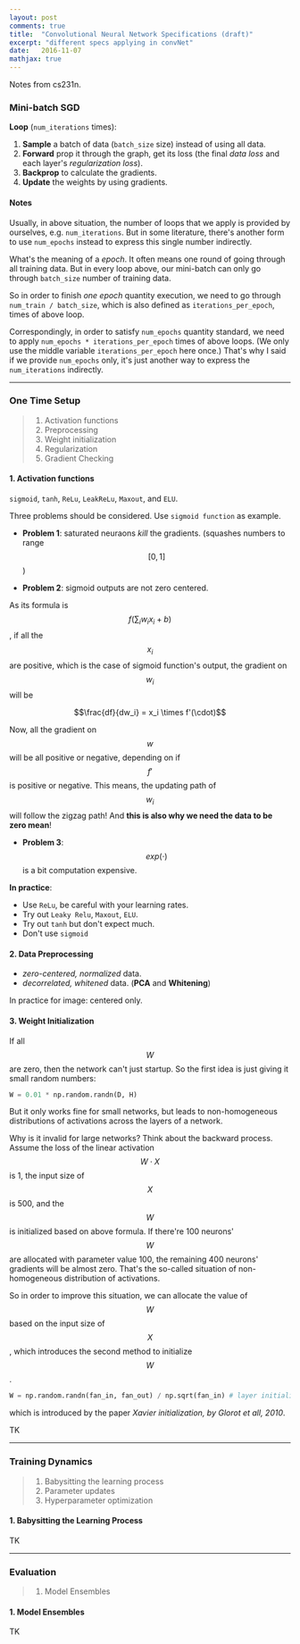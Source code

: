 ```yaml
---
layout: post
comments: true
title:  "Convolutional Neural Network Specifications (draft)"
excerpt: "different specs applying in convNet"
date:   2016-11-07
mathjax: true
---
```


Notes from cs231n.

### Mini-batch SGD

**Loop** (`num_iterations` times):

1. **Sample** a batch of data (`batch_size` size) instead of using all data.
2. **Forward** prop it through the graph, get its loss (the final *data loss* and each layer's *regularization loss*).
3. **Backprop** to calculate the gradients.
4. **Update** the weights by using gradients.

#### Notes

Usually, in above situation, the number of loops that we apply is provided by ourselves, e.g. `num_iterations`. But in some literature, there's another form to use `num_epochs` instead to express this single number indirectly.

What's the meaning of a *epoch*. It often means one round of going through all training data. But in every loop above, our mini-batch can only go through `batch_size` number of training data.

So in order to finish *one epoch* quantity execution, we need to go through `num_train / batch_size`, which is also defined as `iterations_per_epoch`, times of above loop.

Correspondingly, in order to satisfy `num_epochs` quantity standard, we need to apply `num_epochs * iterations_per_epoch` times of above loops. (We only use the middle variable `iterations_per_epoch` here once.) That's why I said if we provide `num_epochs` only, it's just another way to express the `num_iterations` indirectly.

---

### One Time Setup

> 1. Activation functions
> 2. Preprocessing
> 3. Weight initialization
> 4. Regularization
> 5. Gradient Checking


#### 1. Activation functions

`sigmoid`, `tanh`, `ReLu`, `LeakReLu`, `Maxout`, and `ELU`.

Three problems should be considered. Use `sigmoid function` as example.

- **Problem 1**: saturated neuraons *kill* the gradients. (squashes numbers to range $$[0, 1]$$)

- **Problem 2**: sigmoid outputs are not zero centered.

As its formula is $$f(\sum_i w_ix_i + b)$$, if all the $$x_i$$ are positive, which is the case of sigmoid function's output, the gradient on $$w_i$$ will be

$$\frac{df}{dw_i} = x_i \times f'(\cdot)$$

Now, all the gradient on $$w$$ will be all positive or negative, depending on if $$f'$$ is positive or negative. This means, the updating path of $$w_i$$ will follow the zigzag path! And **this is also why we need the data to be zero mean**!

- **Problem 3**: $$exp(\cdot)$$ is a bit computation expensive.

**In practice**:

- Use `ReLu`, be careful with your learning rates.
- Try out `Leaky Relu`, `Maxout`, `ELU`.
- Try out `tanh` but don't expect much.
- Don't use `sigmoid`


#### 2. Data Preprocessing

- *zero-centered, normalized* data.
- *decorrelated, whitened* data. (**PCA** and **Whitening**)

In practice for image: centered only.


#### 3. Weight Initialization

If all $$W$$ are zero, then the network can't just startup. So the first idea is just giving it small random numbers:

```python
W = 0.01 * np.random.randn(D, H)
```

But it only works fine for small networks, but leads to non-homogeneous distributions of activations across the layers of a network.

Why is it invalid for large networks? Think about the backward process. Assume the loss of the linear activation $$W\cdot X$$ is 1, the input size of $$X$$ is 500, and the $$W$$ is initialized based on above formula. If there're 100 neurons' $$W$$ are allocated with parameter value 100, the remaining 400 neurons' gradients will be almost zero. That's the so-called situation of non-homogeneous distribution of activations.

So in order to improve this situation, we can allocate the value of $$W$$ based on the input size of $$X$$, which introduces the second method to initialize $$W$$.

```python
W = np.random.randn(fan_in, fan_out) / np.sqrt(fan_in) # layer initialization
```

which is introduced by the paper *Xavier initialization, by Glorot et all, 2010*.

TK

---

### Training Dynamics

> 1. Babysitting the learning process
> 2. Parameter updates
> 3. Hyperparameter optimization

#### 1. Babysitting the Learning Process

TK

---

### Evaluation

> 1. Model Ensembles

#### 1. Model Ensembles

TK